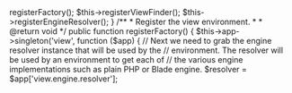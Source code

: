 <?php

namespace Illuminate\View;

use Illuminate\View\Engines\PhpEngine;
use Illuminate\Support\ServiceProvider;
use Illuminate\View\Engines\FileEngine;
use Illuminate\View\Engines\CompilerEngine;
use Illuminate\View\Engines\EngineResolver;
use Illuminate\View\Compilers\BladeCompiler;

class ViewServiceProvider extends ServiceProvider
{
    /**
     * Register the service provider.
     *
     * @return void
     */
    public function register()
    {
        $this->registerFactory();

        $this->registerViewFinder();

        $this->registerEngineResolver();
    }

    /**
     * Register the view environment.
     *
     * @return void
     */
    public function registerFactory()
    {
        $this->app->singleton('view', function ($app) {
            // Next we need to grab the engine resolver instance that will be used by the
            // environment. The resolver will be used by an environment to get each of
            // the various engine implementations such as plain PHP or Blade engine.
            $resolver = $app['view.engine.resolver'];
